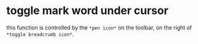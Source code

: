 # toggle mark word under cursor
this function is controlled by the `*pen icon*` on the toolbar, on the right of `*toggle breadcrumb icon*`.
